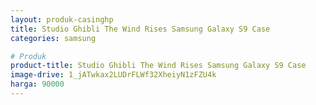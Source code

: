 ```yaml
---
layout: produk-casinghp
title: Studio Ghibli The Wind Rises Samsung Galaxy S9 Case
categories: samsung

# Produk
product-title: Studio Ghibli The Wind Rises Samsung Galaxy S9 Case
image-drive: 1_jATwkax2LUDrFLWf32XheiyN1zFZU4k
harga: 90000
---
```


